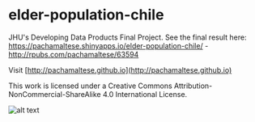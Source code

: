 # elder-population-chile
JHU's Developing Data Products Final Project.  See the final result here: https://pachamaltese.shinyapps.io/elder-population-chile/ - http://rpubs.com/pachamaltese/63594

Visit [http://pachamaltese.github.io](http://pachamaltese.github.io)

This work is licensed under a Creative Commons Attribution-NonCommercial-ShareAlike 4.0 International License.

![alt text](http://mirrors.creativecommons.org/presskit/buttons/88x31/png/by-nc-sa.png "Under Creative Commons license")
